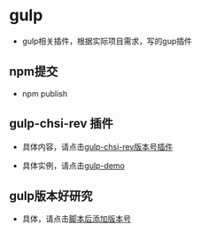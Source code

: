 # gulp

- gulp相关插件，根据实际项目需求，写的gup插件

## npm提交

- npm publish


## gulp-chsi-rev 插件

- 具体内容，请点击[gulp-chsi-rev版本号插件](gulp-chsi-rev/readme.md)

- 具体实例，请点击[gulp-demo](demo/html/demo.html)

## gulp版本好研究
- 具体，请点击[脚本后添加版本号](rev-demo/html/index.html)
